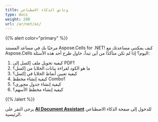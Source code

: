 ```yaml
---
title: وثائق الذكاء الاصطناعي
type: docs
weight: 200
url: /ar/net/ai/
---
```


{{% alert color="primary" %}}

مرحبًا بك في مساعد المستند Aspose.Cells for .NET! كيف يمكنني مساعدتك مع Aspose.Cells اليوم؟ إذا لم تكن متأكدًا من أين تبدأ، حاول طرح أحد هذه الأسئلة:

1. كيفية تحويل ملف إكسل إلى PDF؟
1. ما هو الكود لقراءة بيانات الخلايا من إكسل؟
1. كيفية تعيين أنماط الخلايا في إكسل؟
1. كيفية إنشاء مخطط Combo؟
1. كيفية إنشاء جدول محوري؟
1. كيفية إنشاء مخطط الأسهم؟

{{% /alert %}}

يرجى النقر على [**AI Document Assistant**](https://products.aspose.ai/cells/chat/document/csharp) للدخول إلى صفحة الذكاء الاصطناعي الرئيسية.





